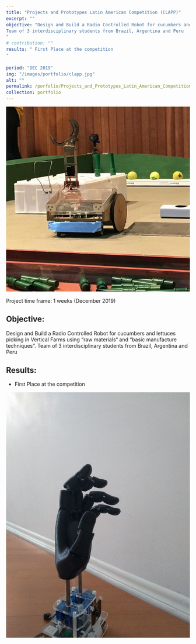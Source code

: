 ```yaml
---
title: "Projects and Prototypes Latin American Competition (CLAPP)"
excerpt: ""
objective: "Design and Build a Radio Controlled Robot for cucumbers and lettuces picking in Vertical Farms using “raw materials“ and “basic manufacture techniques”.
Team of 3 interdisciplinary students from Brazil, Argentina and Peru 
"
# contribution: ""
results: " First Place at the competition
"

period: "DEC 2019"
img: "/images/portfolio/clapp.jpg"
alt: ""
permalink: /porfolio/Projects_and_Prototypes_Latin_American_Competition_(CLAPP)
collection: portfolio
---
```


<img src="/images/portfolio/CLAPP.jpg"/>

Project time frame: 1 weeks (December  2019)

## Objective:
Design and Build a Radio Controlled Robot for cucumbers and lettuces picking in Vertical Farms using “raw materials“ and “basic manufacture techniques”.
Team of 3 interdisciplinary students from Brazil, Argentina and Peru 

## Results:
- First Place at the competition


<img src="/images/portfolio/hand/hand_real.jpg"/>